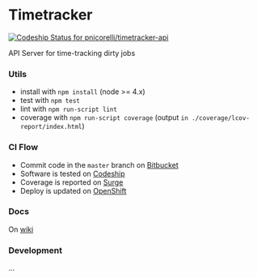 # Timetracker

[ ![Codeship Status for pnicorelli/timetracker-api](https://codeship.com/projects/2e3a42a0-363a-0134-e928-5a50b26db089/status?branch=master)](https://codeship.com/projects/165467)

API Server for time-tracking dirty jobs

### Utils

- install with `npm install` (node >= 4.x)
- test with `npm test`
- lint with `npm run-script lint`
- coverage with `npm run-script coverage` (output `in ./coverage/lcov-report/index.html`)


### CI Flow

- Commit code in the `master` branch on [Bitbucket](https://bitbucket.org/pnicorelli/timetracker-api)
- Software is tested on [Codeship](https://codeship.com/projects/165467)
- Coverage is reported on [Surge](http://timetracker-api-coverage.surge.sh/)
- Deploy is updated on [OpenShift](http://timetracker-catenae.rhcloud.com/)


### Docs

On [wiki](https://github.com/pnicorelli/timetracker-api/wiki/Home)

### Development

...
